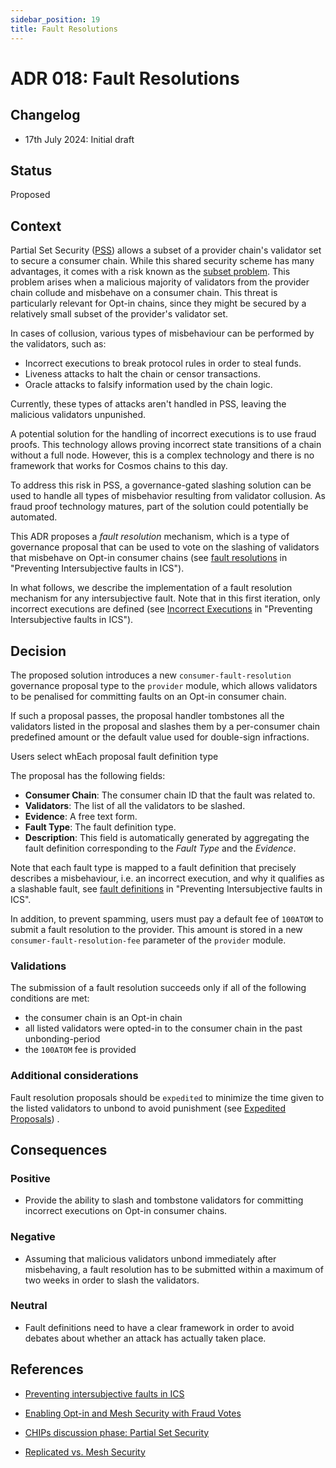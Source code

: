```yaml
---
sidebar_position: 19
title: Fault Resolutions
---
```

# ADR 018: Fault Resolutions

## Changelog
* 17th July 2024: Initial draft

## Status

Proposed

## Context

Partial Set Security ([PSS](./adr-015-partial-set-security.md)) allows a subset of a provider chain's validator set to secure a consumer chain.
 While this shared security scheme has many advantages, it comes with a risk known as the
 [subset problem](https://informal.systems/blog/replicated-vs-mesh-security#risks-of-opt-in-security-also-known-as-ics-v-2).
 This problem arises when a malicious majority of validators from the provider chain collude and misbehave on a consumer chain.
 This threat is particularly relevant for Opt-in chains, since they might be secured by a relatively small subset of the provider's validator set.  

In cases of collusion, various types of misbehaviour can be performed by the validators, such as:

* Incorrect executions to break protocol rules in order to steal funds.
* Liveness attacks to halt the chain or censor transactions.
* Oracle attacks to falsify information used by the chain logic.

Currently, these types of attacks aren't handled in PSS, leaving the malicious validators unpunished.

A potential solution for the handling of incorrect executions is to use fraud proofs.
 This technology allows proving incorrect state transitions of a chain without a full node.
 However, this is a complex technology and there is no framework that works for Cosmos chains to this day.


To address this risk in PSS, a governance-gated slashing solution can be used to handle all types of misbehavior resulting from validator collusion. As fraud proof technology matures, part of the solution could potentially be automated.


This ADR proposes a *fault resolution* mechanism, which is a type of governance proposal that can be used to vote on the slashing of validators that misbehave on Opt-in consumer chains (see [fault resolutions](https://forum.cosmos.network/t/preventing-intersubjective-faults-in-ics/14103#fault-resolutions-3) in "Preventing Intersubjective faults in ICS").

In what follows, we describe the implementation of a fault resolution mechanism for any intersubjective fault.
Note that in this first iteration, only incorrect executions are defined
 (see [Incorrect Executions](https://forum.cosmos.network/t/preventing-intersubjective-faults-in-ics/14103#incorrect-execution-fault-definition-5) in "Preventing Intersubjective faults in ICS").


## Decision

The proposed solution introduces a new `consumer-fault-resolution` governance proposal type to the `provider` module, which allows validators to be penalised for committing faults on an Opt-in consumer chain.

If such a proposal passes, the proposal handler tombstones all the validators listed in the proposal and slashes them by a per-consumer chain predefined
 amount or the default value used for double-sign infractions.

Users select whEach proposal fault definition type

The proposal has the following fields:

- **Consumer Chain**: The consumer chain ID that the fault was related to.
- **Validators**: The list of all the validators to be slashed.
- **Evidence**: A free text form.
- **Fault Type**: The fault definition type.
- **Description**: This field is automatically generated by aggregating the fault definition corresponding to the *Fault Type* and the *Evidence*.

 Note that each fault type is mapped to a fault definition that precisely describes a misbehaviour, i.e. an incorrect execution, and why it qualifies as a slashable fault, see [fault definitions](https://forum.cosmos.network/t/preventing-intersubjective-faults-in-ics/14103#fault-definitions-4) in "Preventing Intersubjective faults in ICS".

In addition, to prevent spamming, users must pay a default fee of `100ATOM` to submit a fault resolution to the provider.
 This amount is stored in a new `consumer-fault-resolution-fee` parameter of the `provider` module.

### Validations

The submission of a fault resolution succeeds only if all of the following conditions are met:

- the consumer chain is an Opt-in chain
- all listed validators were opted-in to the consumer chain in the past unbonding-period
- the `100ATOM` fee is provided

### Additional considerations

Fault resolution proposals should be `expedited` to minimize the time given to the listed validators
 to unbond to avoid punishment (see [Expedited Proposals](https://docs.cosmos.network/v0.50/build/modules/gov#expedited-proposals)) .


## Consequences

### Positive

- Provide the ability to slash and tombstone validators for committing incorrect executions on Opt-in consumer chains.

### Negative

- Assuming that malicious validators unbond immediately after misbehaving, a fault resolution has to be submitted within a maximum
 of two weeks in order to slash the validators.

### Neutral

- Fault definitions need to have a clear framework in order to avoid debates about whether an attack has actually taken place.  

## References

 * [Preventing intersubjective faults in ICS](https://forum.cosmos.network/t/preventing-intersubjective-faults-in-ics/14103)

* [Enabling Opt-in and Mesh Security with Fraud Votes](https://forum.cosmos.network/t/enabling-opt-in-and-mesh-security-with-fraud-votes/10901)

* [CHIPs discussion phase: Partial Set Security](https://forum.cosmos.network/t/chips-discussion-phase-partial-set-security-updated/11775)

* [Replicated vs. Mesh Security](https://informal.systems/blog/replicated-vs-mesh-security#risks-of-opt-in-security-also-known-as-ics-v-2)



